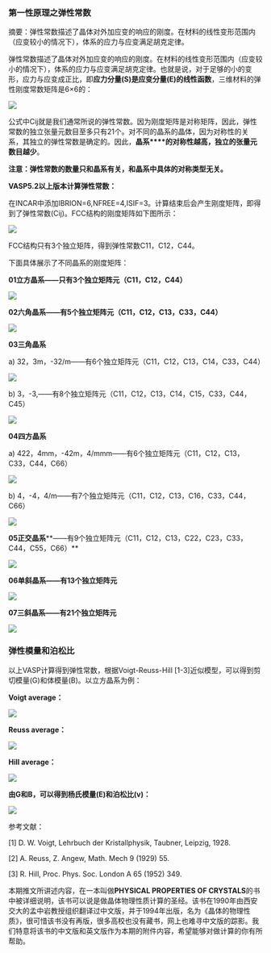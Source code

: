 ### **第一性原理之弹性常数**

摘要：弹性常数描述了晶体对外加应变的响应的刚度。在材料的线性变形范围内（应变较小的情况下），体系的应力与应变满足胡克定律。

弹性常数描述了晶体对外加应变的响应的刚度。在材料的线性变形范围内（应变较小的情况下），体系的应力与应变满足胡克定律。也就是说，对于足够的小的变形，应力与应变成正比，即**应力分量(S)是应变分量(E)的线性函数**，三维材料的弹性刚度常数矩阵是6×6的：

![](https://shiyanjia-files.oss-cn-hangzhou.aliyuncs.com/tutor/1627524521095_640.webp)

公式中Cij就是我们通常所说的弹性常数。因为刚度矩阵是对称矩阵，因此，弹性常数的独立张量元数目至多只有21个。对不同的晶系的晶体，因为对称性的关系，其独立的弹性常数是确定的。因此，**晶系****的对称性越高，独立的张量元数目越少**。

**注意：弹性常数的数量只和晶系有关，和晶系中具体的对称类型无关。** 

**VASP5.2以上版本计算弹性常数：** 

在INCAR中添加IBRION=6,NFREE=4,ISIF=3。计算结束后会产生刚度矩阵，即得到了弹性常数(Cij)。FCC结构的刚度矩阵如下图所示：

![](https://shiyanjia-files.oss-cn-hangzhou.aliyuncs.com/tutor/1627524551913_640%20(1).webp)

FCC结构只有3个独立矩阵，得到弹性常数C11，C12，C44。

下面具体展示了不同晶系的刚度矩阵：

**01立方晶系——只有3个独立矩阵元（C11，C12，C44）**

**![](https://shiyanjia-files.oss-cn-hangzhou.aliyuncs.com/tutor/1627524579527_640%20(2).webp)**

**02六角晶系——有5个独立矩阵元（C11，C12，C13，C33，C44）**

**![](https://shiyanjia-files.oss-cn-hangzhou.aliyuncs.com/tutor/1627524608429_640%20(3).webp)**

**03三角晶系**

a) 32，3m，-32/m——有6个独立矩阵元（C11，C12，C13，C14，C33，C44）

![](https://shiyanjia-files.oss-cn-hangzhou.aliyuncs.com/tutor/1627524655996_640%20(4).webp)

b) 3，-3,——有8个独立矩阵元（C11，C12，C13，C14，C15，C33，C44，C45）

![](https://shiyanjia-files.oss-cn-hangzhou.aliyuncs.com/tutor/1627524683870_640%20(5).webp)

**04四方晶系**

a) 422，4mm，-42m，4/mmm——有6个独立矩阵元（C11，C12，C13，C33，C44，C66）

![](https://shiyanjia-files.oss-cn-hangzhou.aliyuncs.com/tutor/1627524724134_640%20(6).webp)

b) 4，-4，4/m——有7个独立矩阵元（C11，C12，C13，C16，C33，C44，C66）

![](https://shiyanjia-files.oss-cn-hangzhou.aliyuncs.com/tutor/1627524758564_640%20(7).webp)

**05正交晶系****——有9个独立矩阵元（C11，C12，C13，C22，C23，C33，C44，C55，C66）**

![](https://shiyanjia-files.oss-cn-hangzhou.aliyuncs.com/tutor/1627524789685_640%20(8).webp)

**06单斜晶系——有13个独立矩阵元**

**![](https://shiyanjia-files.oss-cn-hangzhou.aliyuncs.com/tutor/1627524820600_640%20(9).webp)**

**07三斜晶系——有21个独立矩阵元**

**![](https://shiyanjia-files.oss-cn-hangzhou.aliyuncs.com/tutor/1627524855435_640%20(10).webp)**

### **弹性模量和泊松比**

以上VASP计算得到弹性常数，根据Voigt-Reuss-Hill \[1-3\]近似模型，可以得到剪切模量(G)和体模量(B)。以立方晶系为例：

**Voigt average：** 

**![](https://shiyanjia-files.oss-cn-hangzhou.aliyuncs.com/tutor/1627524890745_640%20(11).webp)**

**Reuss average：** 

**![](https://shiyanjia-files.oss-cn-hangzhou.aliyuncs.com/tutor/1627524918341_640%20(12).webp)**

**Hill average：** 

**![](https://shiyanjia-files.oss-cn-hangzhou.aliyuncs.com/tutor/1627524939067_640%20(13).webp)**

**由G和B，可以得到杨氏模量(E)和泊松比(v)：** 

**![](https://shiyanjia-files.oss-cn-hangzhou.aliyuncs.com/tutor/1627524962093_640%20(14).webp)**

参考文献：

\[1\] D. W. Voigt, Lehrbuch der Kristallphysik, Taubner, Leipzig, 1928.

\[2\] A. Reuss, Z. Angew, Math. Mech 9 (1929) 55.

\[3\] R. Hill, Proc. Phys. Soc. London A 65 (1952) 349.

本期推文所讲述内容，在一本叫做**PHYSICAL PROPERTIES OF CRYSTALS**的书中被详细说明，该书可以说是做晶体物理性质计算的圣经。该书在1990年由西安交大的孟中岩教授组织翻译过中文版，并于1994年出版，名为《晶体的物理性质》，很可惜该书没有再版，很多高校也没有藏书，网上也难寻中文版的踪影。我们特意将该书的中文版和英文版作为本期的附件内容，希望能够对做计算的你有所帮助。

